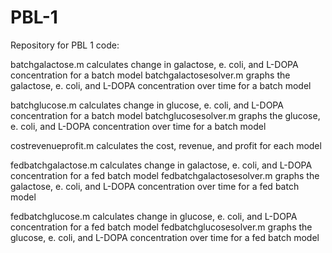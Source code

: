 # PBL-1
Repository for PBL 1 code:

batchgalactose.m calculates change in galactose, e. coli, and L-DOPA concentration for a batch model
batchgalactosesolver.m graphs the galactose, e. coli, and L-DOPA concentration over time for a batch model

batchglucose.m calculates change in glucose, e. coli, and L-DOPA concentration for a batch model
batchglucosesolver.m graphs the glucose, e. coli, and L-DOPA concentration over time for a batch model

costrevenueprofit.m calculates the cost, revenue, and profit for each model

fedbatchgalactose.m calculates change in galactose, e. coli, and L-DOPA concentration for a fed batch model
fedbatchgalactosesolver.m graphs the galactose, e. coli, and L-DOPA concentration over time for a fed batch model

fedbatchglucose.m calculates change in glucose, e. coli, and L-DOPA concentration for a fed batch model
fedbatchglucosesolver.m graphs the glucose, e. coli, and L-DOPA concentration over time for a fed batch model

